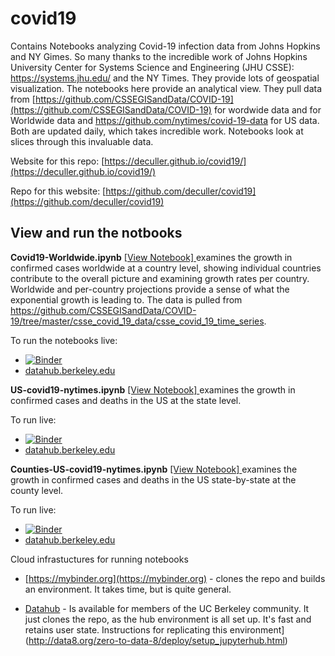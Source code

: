 # covid19

Contains Notebooks analyzing Covid-19 infection data from Johns Hopkins and NY Gimes.  So many thanks to the incredible work of Johns Hopkins University Center for Systems Science and Engineering (JHU CSSE):
https://systems.jhu.edu/ and the NY Times.  They provide lots of geospatial visualization.  The notebooks here provide an analytical view. 
They pull data from
[https://github.com/CSSEGISandData/COVID-19](https://github.com/CSSEGISandData/COVID-19) for wordwide data and
for Worldwide data and https://github.com/nytimes/covid-19-data for US data. Both are updated
daily, which takes incredible work.  Notebooks look at slices through this invaluable data.

Website for this repo: [https://deculler.github.io/covid19/](https://deculler.github.io/covid19/)

Repo for this website: [https://github.com/deculler/covid19](https://github.com/deculler/covid19)

## View and run the notbooks

**Covid19-Worldwide.ipynb** [ [View Notebook] ](https://nbviewer.jupyter.org/github/deculler/covid19/blob/master/Covid19-Worldwide.ipynb)
examines the growth in confirmed cases worldwide at a country level, showing individual countries contribute to the overall picture
and examining growth rates per country.  Worldwide and per-country projections provide a sense of what the exponential growth
is leading to.  The data is pulled from https://github.com/CSSEGISandData/COVID-19/tree/master/csse_covid_19_data/csse_covid_19_time_series.

To run the notebooks live:
* [![Binder](https://mybinder.org/badge_logo.svg)](https://mybinder.org/v2/gh/deculler/covid19/master?filepath=work/Covid19-Worldwide.ipynb)
* [datahub.berkeley.edu](http://datahub.berkeley.edu/user-redirect/interact?account=deculler&repo=covid19&branch=master&path=Covid19-Worldwide.ipynb)
 
**US-covid19-nytimes.ipynb** [ [View Notebook] ](https://nbviewer.jupyter.org/github/deculler/covid19/blob/master/US-covid19-nytimes.ipynb)
examines the growth in confirmed cases and deaths in the US at the state level.  

To run live:
* [![Binder](https://mybinder.org/badge_logo.svg)](https://mybinder.org/v2/gh/deculler/covid19/master?filepath=work/US-covid19-nytimes.ipynb)
* [datahub.berkeley.edu](http://datahub.berkeley.edu/user-redirect/interact?account=deculler&repo=covid19&branch=master&path=US-covid19-nytimes.ipynb)

**Counties-US-covid19-nytimes.ipynb** [ [View Notebook] ](https://nbviewer.jupyter.org/github/deculler/covid19/blob/master/Counties-US-covid19-nytimes.ipynb)
examines the growth in confirmed cases and deaths in the US state-by-state at the county level.  

To run live:
* [![Binder](https://mybinder.org/badge_logo.svg)](https://mybinder.org/v2/gh/deculler/covid19/master?filepath=work/Counties-US-covid19-nytimes.ipynb)
* [datahub.berkeley.edu](http://datahub.berkeley.edu/user-redirect/interact?account=deculler&repo=covid19&branch=master&path=Counties-US-covid19-nytimes.ipynb)

Cloud infrastuctures for running notebooks

* [https://mybinder.org](https://mybinder.org) - clones the repo and builds an environment.  It takes time, but is
quite general.
      
* [Datahub](http://datahub.berkeley.edu/user-redirect/interact?account=deculler&repo=covid19&branch=master) -
Is available for members of the UC Berkeley community.  It just clones the repo, as the hub environment is all
set up.  It's fast and retains user state.
Instructions for replicating this environment](http://data8.org/zero-to-data-8/deploy/setup_jupyterhub.html)
